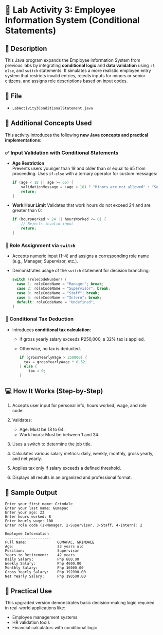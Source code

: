 # 🧾 Lab Activity 3: Employee Information System (Conditional Statements)

## 📌 Description

This Java program expands the Employee Information System from previous labs by integrating **conditional logic** and **data validation** using `if`, `else`, and `switch` statements. It simulates a more realistic employee entry system that restricts invalid entries, rejects inputs for minors or senior citizens, and assigns role descriptions based on input codes.

## 📂 File
- `LabActivity3ConditionalStatement.java`

## 🧠 Additional Concepts Used

This activity introduces the following **new Java concepts and practical implementations**:

### ✅ Input Validation with Conditional Statements

- **Age Restriction**  
  Prevents users younger than 18 and older than or equal to 65 from proceeding. Uses `if-else` with a ternary operator for custom messages:
  ```java
  if (age < 18 || age >= 65) {
      validationMessage = (age < 18) ? "Minors are not allowed" : "Senior Citizens are not allowed";
      return;
  }
  ```

- **Work Hour Limit**
  Validates that work hours do not exceed 24 and are greater than 0:
  ```java
  if (hoursWorked > 24 || hoursWorked <= 0) {
      // Rejects invalid input
      return;
  }
  ```

### 🔄 Role Assignment via `switch`
- Accepts numeric input (1–4) and assigns a corresponding role name (e.g., Manager, Supervisor, etc.).
- Demonstrates usage of the `switch` statement for decision branching:
  
  ```java
  switch (roleCodeNumber) {
    case 1: roleCodeName = "Manager"; break;
    case 2: roleCodeName = "Supervisor"; break;
    case 3: roleCodeName = "Staff"; break;
    case 4: roleCodeName = "Intern"; break;
    default: roleCodeName = "Undefined";
  }
  ```

### 💸 Conditional Tax Deduction
- Introduces **conditional tax calculation**:
  - If gross yearly salary exceeds ₱250,000, a 32% tax is applied.
  - Otherwise, no tax is deducted.

    ```java
    if (grossYearlyWage > 250000) {
      tax = grossYearlyWage * 0.32;
    } else {
        tax = 0;
    }
    ```

## 💻 How It Works (Step-by-Step)

1. Accepts user input for personal info, hours worked, wage, and role code.

2. Validates:
    - Age: Must be 18 to 64.
    - Work hours: Must be between 1 and 24.

3. Uses a switch to determine the job title.

4. Calculates various salary metrics: daily, weekly, monthly, gross yearly, and net yearly.

5. Applies tax only if salary exceeds a defined threshold.

6. Displays all results in an organized and professional format.

## 🧪 Sample Output
```
Enter your first name: Grindale
Enter your last name: Gumapac
Enter your age: 23
Enter hours worked: 8
Enter hourly wage: 100
Enter role code (1-Manager, 2-Supervisor, 3-Staff, 4-Intern): 2

Employee Information
---------------------
Full Name:              GUMAPAC, GRINDALE
Age:                    23 years old     
Position:               Supervisor       
Years to Retirement:    42 years
Daily Salary:           Php 800.00
Weekly Salary:          Php 4000.00
Monthly Salary:         Php 16000.00
Gross Yearly Salary:    Php 192000.00
Net Yearly Salary:      Php 190500.00
```

## 🔧 Practical Use
This upgraded version demonstrates basic decision-making logic required in real-world applications like:
- Employee management systems
- HR validation tools
- Financial calculators with conditional logic
